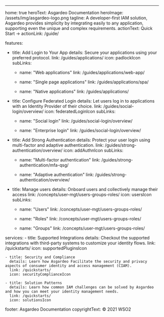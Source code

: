 ---
home: true
heroText: Asgardeo Documentation
heroImage: /assets/img/asgardeo-logo.png
tagline: A developer-first IAM solution, Asgardeo provides simplicity by integrating easily to any application, supporting even the unique and complex requirements.
actionText: Quick Start →
actionLink: /guide/

features:
  - title: Add Login to Your App
    details: Secure your applications using your preferred protocol.
    link: /guides/applications/
    icon: padlockIcon
    subLinks:
      - name: "Web applications"
        link: /guides/applications/web-app/
          
      - name: "Single page applications"
        link: /guides/applications/spa/
      
      - name: "Native applications"
        link: /guides/applications/

  - title: Configure Federated Login
    details: Let users log in to applications with an Identity Provider of their choice.
    link: /guides/social-login/overview/
    icon: federatedLoginIcon
    subLinks:
      - name: "Social login"
        link: /guides/social-login/overview/

      - name: "Enterprise login"
        link: /guides/social-login/overview/

  - title: Add Strong Authentication
    details: Protect your user login using multi-factor and adaptive authentication.
    link: /guides/strong-authentication/overview/
    icon: addAuthnIcon
    subLinks:
      - name: "Multi-factor authentication"
        link: /guides/strong-authentication/mfa-qsg/

      - name: "Adaptive authentication"
        link: /guides/strong-authentication/overview/

  - title: Manage users
    details: Onboard users and collectively manage their access
    link: /concepts/user-mgt/users-groups-roles/
    icon: usersIcon
    subLinks:
      - name: "Users"
        link: /concepts/user-mgt/users-groups-roles/

      - name: "Roles"
        link: /concepts/user-mgt/users-groups-roles/

      - name: "Groups"
        link: /concepts/user-mgt/users-groups-roles/

services:
    - title: Supported Integrations
      details: Checkout the supported integrations with third-party systems to customize your identity flows.
      link: /quickstarts/
      icon: supportedPluginsIcon

    - title: Security and Compliance
      details: Learn how Asgardeo Facilitate the security and privacy aspects of consumer identity and access management (CIAM).
      link: /quickstarts/
      icon: securityComplianceIcon

    - title: Solution Patterns 
      details: Learn how common IAM challenges can be solved by Asgardeo and how you can meet your identity management needs.
      link: /quickstarts/
      icon: solutionsIcon

footer: Asgardeo Documentation
copyrightText: © 2021 WSO2
